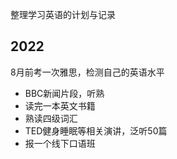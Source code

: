 整理学习英语的计划与记录

## 2022
8月前考一次雅思，检测自己的英语水平
+ BBC新闻片段，听熟
+ 读完一本英文书籍
+ 熟读四级词汇
+ TED健身睡眠等相关演讲，泛听50篇
+ 报一个线下口语班